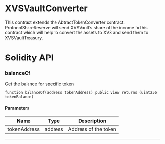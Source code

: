 # XVSVaultConverter
This contract extends the AbtractTokenConverter contract. ProtocolShareReserve will send XVSVault’s  share of the income to this contract which will help to convert the assets to XVS and send them to XVSVaultTreasury.

# Solidity API

### balanceOf

Get the balance for specific token

```solidity
function balanceOf(address tokenAddress) public view returns (uint256 tokenBalance)
```

#### Parameters
| Name | Type | Description |
| ---- | ---- | ----------- |
| tokenAddress | address | Address of the token |

- - -

